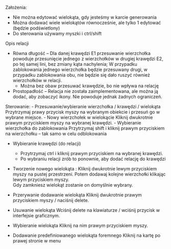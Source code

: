 Założenia:
- Nie można edytować wielokąta, gdy jesteśmy w karcie generowania
- Można dodawać wiele wielokątów równocześnie, ale tylko 1 edytować (będzie podświetlony)
- Do sterowania używamy myszki i ctrl/shift

Opis relacji
- Równa długość 
    – Dla danej krawędzi E1 przesuwanie wierzchołka powoduje przesunięcie jednego z wierzchołków w drugiej krawędzi E2, po tej samej lini, bez zmiany kąta nachylenia;
    W przypadku zablokowania jednego wierzchołka będzie przesuwany drugi, w przypadku zablokowania obu, nie będzie się dało ruszyć również wierzchołków w relacji.
    - Można bez obaw przesuwać krawędzie, bo nie wpływa na relację
- Prostopadłość
    – Relacja nie została zaimplementowana, ale można ją dodać, aby zobaczyć ikony. Nie powoduje jednak żadnych ograniczeń.

Sterowanie:
    - Przesuwanie/wybieranie wierzchołka / krawędzi / wielokąta 
        Przytrzymaj prawy przycisk myszy na wybranym obiekcie i przesuń go w wybrane miejsce.
    - Nowy wierzchołek w wielokącie 
        Kliknij dwukrotnie prawym przyciskiem myszy na wybranej krawędzi.
    - Wybieranie wierzchołka do zablokowania
Przytrzymaj shift i kliknij prawym przyciskiem na wierzchołku – tak samo w celu odblokowania


- Wybieranie krawędzi (do relacji)
  - Przytrzymaj ctrl i kliknij prawym przyciskiem na wybranej krawędzi.
  - Po wybraniu relacji zrób to ponownie, aby dodać relację do krawędzi


- Tworzenie nowego wielokąta :
    Kliknij dwukrotnie lewym przyciskiem myszy na pustej przestrzeni. 
    Potem dodawaj kolejne wierzchołki klikając lewym przyciskiem myszy.    	    
    Gdy zamkniesz wielokąt zostanie on domyślnie wybrany.
- Przerywanie dodawanie wielokąta
    Kliknij dwukrotnie prawym przyciskiem myszy / naciśnij delete. 
- Usuwanie wielokąta
    Wciśnij delete na klawiaturze / wciśnij przycisk w interfejsie graficznym.
- Wybieranie wielokąta
    Kliknij na nim prawym przyciskiem myszy.
- Dodawanie predefiniowanego wielokąta foremnego 
    Kliknij na kartę po prawej stronie w menu
